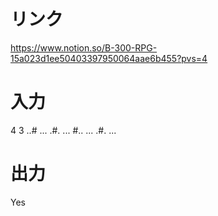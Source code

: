 # リンク
https://www.notion.so/B-300-RPG-15a023d1ee50403397950064aae6b455?pvs=4

# 入力
4 3
..#
...
.#.
...
#..
...
.#.
...

# 出力
Yes
